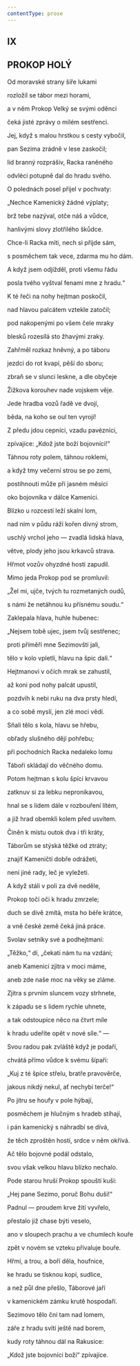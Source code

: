 ```yaml
---
contentType: prose
---
```


## IX  

## PROKOP HOLÝ

Od moravské strany šíře lukami  

rozložil se tábor mezi horami,

a v něm Prokop Velký se svými oděnci

čeká jisté zprávy o milém sestřenci.

Jej, když s malou hrstkou s cesty vybočil,

pan Sezima zrádně v lese zaskočil;

lid branný rozprášiv, Racka raněného

odvléci potupně dal do hradu svého.

O polednách posel přijel v pochvaty:

„Nechce Kamenický žádné výplaty;

brž tebe nazýval, otče náš a vůdce,

hanlivými slovy zlotřilého škůdce.

Chce-li Racka míti, nech si přijde sám,

s posměchem tak vece, zdarma mu ho dám.

A když jsem odjížděl, proti všemu řádu

posla tvého vyštval fenami mne z hradu.“

K té řeči na nohy hejtman poskočil,

nad hlavou palcátem vztekle zatočil;

pod nakopenými po všem čele mraky

blesků rozesílá sto žhavými zraky.

Zahřměl rozkaz hněvný, a po táboru

jezdci do rot kvapí, pěší do sboru;

zbraň se v slunci leskne, a dle obyčeje

Žižkova korouhev nade vojskem věje.

Jede hradba vozů řadě ve dvojí,

běda, na koho se oul ten vyrojí!

Z předu jdou cepníci, vzadu pavézníci,

zpívajíce: „Kdož jste boží bojovníci!“

Táhnou roty polem, táhnou roklemi,

a když tmy večerní strou se po zemi,

postihnouti může při jasném měsíci

oko bojovníka v dálce Kamenici.

Blízko u rozcestí leží skalní lom,

nad ním v půdu ráží kořen divný strom,

uschlý vrchol jeho — zvadlá lidská hlava,

větve, plody jeho jsou krkavců strava.

Hřmot vozův ohyzdné hosti zapudil.

Mimo jeda Prokop pod se promluvil:

„Žel mi, ujče, tvých tu rozmetaných oudů,

s námi že netáhnou ku přísnému soudu.“

Zaklepala hlava, huhle hubenec:

„Nejsem tobě ujec, jsem tvůj sestřenec;

proti příměří mne Sezimovští jali,

tělo v kolo vpletli, hlavu na špic dali.“

Hejtmanovi v očích mrak se zahustil,

až koni pod nohy palcát upustil,

pozdvih k nebi ruku na dva prsty hledí,

a co sobě myslí, jen zlé moci vědí.

Sňali tělo s kola, hlavu se hřebu,

obřady slušného dějí pohřebu;

při pochodních Racka nedaleko lomu

Táboři skládají do věčného domu.

Potom hejtman s kolu špíci krvavou

zatknuv si za lebku nepronikavou,

hnal se s lidem dále v rozbouření lítém,

a již hrad obemkli kolem před usvítem.

Činěn k místu outok dva i tři kráty,

Táborům se stýská těžké od ztráty;

znajíť Kameničtí dobře odrážeti,

není jiné rady, leč je vyležeti.

A když stáli v poli za dvě neděle,

Prokop točí oči k hradu zmrzele;

duch se divě zmítá, msta ho béře krátce,

a vně české země čeká jiná práce.

Svolav setníky své a podhejtmaní:

„Těžko,“ dí, „čekati nám tu na vzdání;

aneb Kamenici zjitra v moci máme,

aneb zde naše moc na věky se zláme.

Zjitra s prvním sluncem vozy strhnete,

k západu se s lidem rychle uhnete,

a tak odstoupíce něco na čtvrt míle

k hradu udeříte opět v nové síle.“ —

Svou radou pak zvláště když je podaří,

chvátá přímo vůdce k svému šípaři:

„Kuj z té špíce střelu, bratře pravověrče,

jakous nikdý nekul, ať nechybí terče!“

Po jitru se houfy v pole hýbají,

posměchem je hlučným s hradeb stíhají,

i pán kamenický s náhradbí se dívá,

že těch zproštěn hostí, srdce v něm okřívá.

Ač tělo bojovné podál odstalo,

svou však velkou hlavu blízko nechalo.

Pode starou hruší Prokop spouští kuši:

„Hej pane Sezimo, poruč Bohu duši!“

Padnul — proudem krve žití vyvřelo,

přestalo již chase býti veselo,

ano v sloupech prachu a ve chumlech kouře

zpět v novém se vzteku přivaluje bouře.

Hřmí, a trou, a boří děla, houfnice,

ke hradu se tisknou kopí, sudlice,

a než půl dne přešlo, Táborové jaří

v kamenickém zámku krutě hospodaří.

Sezimovo tělo ční tam nad lomem,

záře z hradu svítí ještě nad borem,

kudy roty táhnou dál na Rakusice:

„Kdož jste bojovníci boží“ zpívajíce.
